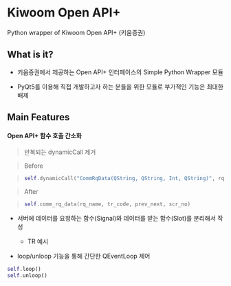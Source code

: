 # Kiwoom Open API+
Python wrapper of Kiwoom Open API+ (키움증권)

## What is it?

- 키움증권에서 제공하는 Open API+ 인터페이스의 Simple Python Wrapper 모듈

- PyQt5를 이용해 직접 개발하고자 하는 분들을 위한 모듈로 부가적인 기능은 최대한 배제


## Main Features

#### Open API+ 함수 호출 간소화

> 반복되는 dynamicCall 제거

> Before

> ```python
> self.dynamicCall("CommRqData(QString, QString, Int, QString)", rq_name, tr_code, prev_next, scr_no)
> ```
	
> After

> ```python
> self.comm_rq_data(rq_name, tr_code, prev_next, scr_no)
> ```

- 서버에 데이터를 요청하는 함수(Signal)와 데이터를 받는 함수(Slot)를 분리해서 작성

  + TR 예시

- loop/unloop 기능을 통해 간단한 QEventLoop 제어

```python
self.loop()
self.unloop()
```


